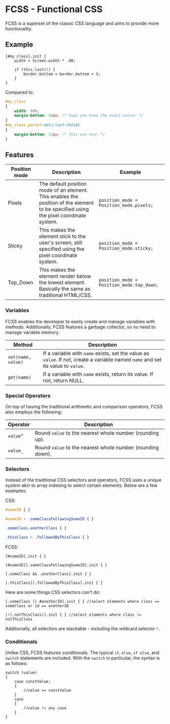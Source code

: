 # FCSS - Functional CSS
FCSS is a superset of the classic CSS language and aims to provide more functionality.

## Example

```fcss
[#my_class].init {
    width = Screen.width * .90;

    if (this.last()) {
        border.bottom = border.bottom + 3;
    }    
}
```
Compared to:
```css
#my_class
{
    width: 90%;
    margin-bottom: 10px; /* hope you know the exact value! */
}
#my_class_parent:not(:last-child)
{
    margin-bottom: 13px; /* this one too! */
}
```

## Features
Position mode | Description | Example
---|---|---
Pixels | The default position mode of an element. This enables the position of the element to be specified using the pixel coordinate system. | `position_mode = Position_mode.pixels;`
Sticky | This makes the element stick to the user's screen, still specified using the pixel coordinate system. | `position_mode = Position_mode.sticky;`
Top_Down | This makes the element render below the lowest element. Basically the same as traditional HTML/CSS. | `position_mode = Position_mode.top_down;`

### Variables

FCSS enables the developer to easily create and manage variables with methods. Additionally, FCSS features a garbage collector, so no need to manage variable memory.

Method | Description
---|---
`set(name, value)` | If a variable with `name` exists, set the value as `value`. If not, create a variable named `name` and set its value to `value`.
`get(name)` | If a variable with `name` exists, return its value. If not, return NULL.

### Special Operators

On top of having the traditional arithmetic and comparison operators, FCSS also employs the following:

Operator | Description
---|---
`value^` | Round `value` to the nearest whole number (rounding up).
`value_` | Round `value` to the nearest whole number (rounding down).

### Selectors

Instead of the traditional CSS selectors and operators, FCSS uses a unique system akin to array indexing to select certain elements. Below are a few examples:

CSS:
```css
#someID { }

#someID + .someClassFollowingSomeID { }

.someClass.anotherClass { }

.thisClass > .followedByThisClass { }
```

FCSS:
```fcss
[#someID].init { }

[#someID][.someClassFollowingSomeID].init { }

[.someClass && .anotherClass].init { }

[.thisClass][.followedByThisClass].init { }
```

Here are some things CSS selectors can't do:

```fcss
[.someClass || #anotherID].init { } //select elements where class == someClass or id == anotherID

[!(.notThisClass)].init { } //select elements where class != notThisClass
```

Additionally, all selectors are stackable - including the wildcard selector `*`.

### Conditionals

Unlike CSS, FCSS features conditionals. The typical `if`, `else`, `if else`, and `switch` statements are included. With the `switch` in particular, the syntax is as follows:

```fcss
switch (value)
{
    case constValue:
    {
        //value == constValue
    }
    case
    {
        //value != any case
    }
}
```
